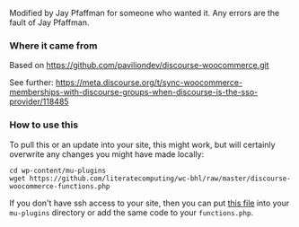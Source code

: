 Modified by Jay Pfaffman for someone who wanted it. Any errors are the fault of Jay Pfaffman.

### Where it came from

Based on https://github.com/paviliondev/discourse-woocommerce.git

See further: https://meta.discourse.org/t/sync-woocommerce-memberships-with-discourse-groups-when-discourse-is-the-sso-provider/118485

### How to use this

To pull this or an update into your site, this might work, but will
certainly overwrite any changes you might have made locally:

```
cd wp-content/mu-plugins
wget https://github.com/literatecomputing/wc-bhl/raw/master/discourse-woocommerce-functions.php
```

If you don't have ssh access to your site, then you can put [this file](https://github.com/literatecomputing/wc-bhl/raw/master/discourse-woocommerce-functions.php) into your `mu-plugins` directory or add the same code to your `functions.php`.
